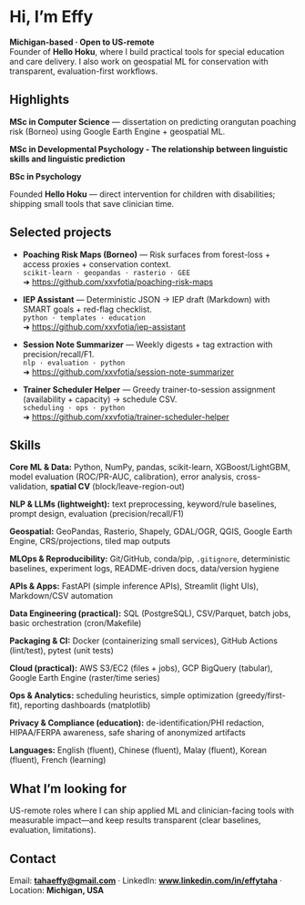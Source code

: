 # Hi, I’m Effy

**Michigan-based · Open to US-remote**  
Founder of **Hello Hoku**, where I build practical tools for special education and care delivery. I also work on geospatial ML for conservation with transparent, evaluation-first workflows.


## Highlights
 **MSc in Computer Science** — dissertation on predicting orangutan poaching risk (Borneo) using Google Earth Engine + geospatial ML.
 
 **MSc in Developmental Psychology - The relationship between linguistic skills and linguistic prediction**
 
**BSc in Psychology**
 
Founded **Hello Hoku** — direct intervention for children with disabilities; shipping small tools that save clinician time.


## Selected projects
- **Poaching Risk Maps (Borneo)** — Risk surfaces from forest-loss + access proxies + conservation context.  
  `scikit-learn · geopandas · rasterio · GEE`  
  ➜ https://github.com/xxvfotia/poaching-risk-maps

- **IEP Assistant** — Deterministic JSON → IEP draft (Markdown) with SMART goals + red-flag checklist.  
  `python · templates · education`  
  ➜ https://github.com/xxvfotia/iep-assistant

- **Session Note Summarizer** — Weekly digests + tag extraction with precision/recall/F1.  
  `nlp · evaluation · python`  
  ➜ https://github.com/xxvfotia/session-note-summarizer

- **Trainer Scheduler Helper** — Greedy trainer-to-session assignment (availability + capacity) → schedule CSV.  
  `scheduling · ops · python`  
  ➜ https://github.com/xxvfotia/trainer-scheduler-helper


## Skills

**Core ML & Data:** Python, NumPy, pandas, scikit-learn, XGBoost/LightGBM, model evaluation (ROC/PR-AUC, calibration), error analysis, cross-validation, **spatial CV** (block/leave-region-out)

**NLP & LLMs (lightweight):** text preprocessing, keyword/rule baselines, prompt design, evaluation (precision/recall/F1)

**Geospatial:** GeoPandas, Rasterio, Shapely, GDAL/OGR, QGIS, Google Earth Engine, CRS/projections, tiled map outputs

**MLOps & Reproducibility:** Git/GitHub, conda/pip, `.gitignore`, deterministic baselines, experiment logs, README-driven docs, data/version hygiene

**APIs & Apps:** FastAPI (simple inference APIs), Streamlit (light UIs), Markdown/CSV automation

**Data Engineering (practical):** SQL (PostgreSQL), CSV/Parquet, batch jobs, basic orchestration (cron/Makefile)

**Packaging & CI:** Docker (containerizing small services), GitHub Actions (lint/test), pytest (unit tests)

**Cloud (practical):** AWS S3/EC2 (files + jobs), GCP BigQuery (tabular), Google Earth Engine (raster/time series)

**Ops & Analytics:** scheduling heuristics, simple optimization (greedy/first-fit), reporting dashboards (matplotlib)

**Privacy & Compliance (education):** de-identification/PHI redaction, HIPAA/FERPA awareness, safe sharing of anonymized artifacts

**Languages:** English (fluent), Chinese (fluent), Malay (fluent), Korean (fluent), French (learning)


## What I’m looking for
US-remote roles where I can ship applied ML and clinician-facing tools with measurable impact—and keep results transparent (clear baselines, evaluation, limitations).


## Contact
Email: **tahaeffy@gmail.com** · LinkedIn: **www.linkedin.com/in/effytaha** · Location: **Michigan, USA**
